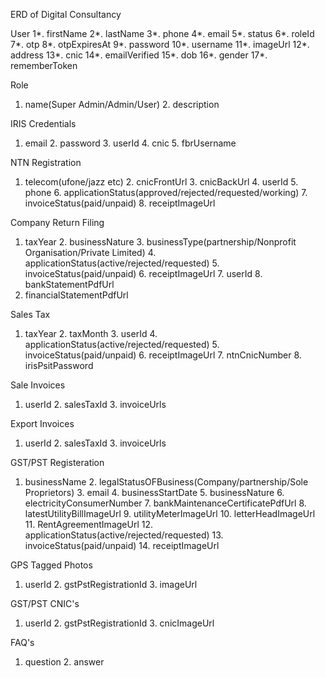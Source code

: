 ERD of Digital Consultancy

User
1*. firstName     2*. lastName     3*. phone     4*. email     5*. status     6*. roleId     7*. otp     8*. otpExpiresAt     9*. password     10*. username     11*. imageUrl     12*. address     13*. cnic     14*. emailVerified     15*. dob     16*. gender     17*. rememberToken

Role
1. name(Super Admin/Admin/User)     2. description

IRIS Credentials
1. email     2. password     3. userId     4. cnic     5. fbrUsername

NTN Registration
1. telecom(ufone/jazz etc)     2. cnicFrontUrl     3. cnicBackUrl     4. userId     5. phone     6. applicationStatus(approved/rejected/requested/working)     7. invoiceStatus(paid/unpaid)     8. receiptImageUrl


Company Return Filing
1. taxYear     2. businessNature     3. businessType(partnership/Nonprofit Organisation/Private Limited)     4. applicationStatus(active/rejected/requested)     5. invoiceStatus(paid/unpaid)     6. receiptImageUrl     7. userId     8. bankStatementPdfUrl     
9. financialStatementPdfUrl
     


Sales Tax
1. taxYear     2. taxMonth     3. userId     4. applicationStatus(active/rejected/requested)     5. invoiceStatus(paid/unpaid)     6. receiptImageUrl     7. ntnCnicNumber     8. irisPsitPassword

Sale Invoices
1. userId     2. salesTaxId     3. invoiceUrls

Export Invoices
1. userId     2. salesTaxId     3. invoiceUrls



GST/PST Registeration
1. businessName     2. legalStatusOFBusiness(Company/partnership/Sole Proprietors)     3. email     4. businessStartDate     5. businessNature     6. electricityConsumerNumber     7. bankMaintenanceCertificatePdfUrl     8. latestUtilityBillImageUrl     9. utilityMeterImageUrl     10. letterHeadImageUrl     11. RentAgreementImageUrl     12. applicationStatus(active/rejected/requested)     13. invoiceStatus(paid/unpaid)     14. receiptImageUrl

GPS Tagged Photos
1. userId     2. gstPstRegistrationId     3. imageUrl

GST/PST CNIC's
1. userId     2. gstPstRegistrationId     3. cnicImageUrl


FAQ's
1. question     2. answer